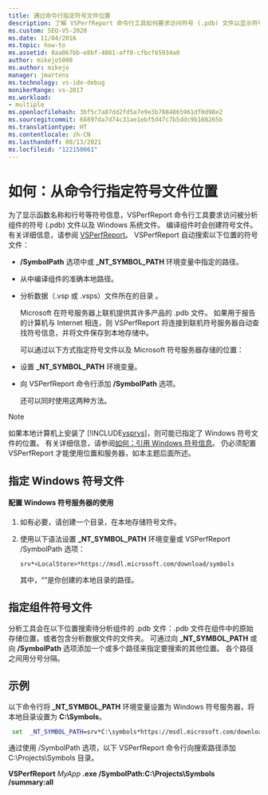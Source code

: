 ```yaml
---
title: 通过命令行指定符号文件位置
description: 了解 VSPerfReport 命令行工具如何要求访问符号 (.pdb) 文件以显示符号信息，如函数名称和行号。
ms.custom: SEO-VS-2020
ms.date: 11/04/2016
ms.topic: how-to
ms.assetid: 8aa067bb-e8bf-4081-aff0-cfbcf65934a0
author: mikejo5000
ms.author: mikejo
manager: jmartens
ms.technology: vs-ide-debug
monikerRange: vs-2017
ms.workload:
- multiple
ms.openlocfilehash: 3bf5c7a87dd2fd5a7e9e3b7884865961df0d98e2
ms.sourcegitcommit: 68897da7d74c31ae1ebf5d47c7b5ddc9b108265b
ms.translationtype: HT
ms.contentlocale: zh-CN
ms.lasthandoff: 08/13/2021
ms.locfileid: "122150061"
---
```

# <a name="how-to-specify-symbol-file-locations-from-the-command-line"></a>如何：从命令行指定符号文件位置
为了显示函数名称和行号等符号信息，VSPerfReport 命令行工具要求访问被分析组件的符号 (.pdb) 文件以及 Windows 系统文件。 编译组件时会创建符号文件。 有关详细信息，请参阅 [VSPerfReport](../profiling/vsperfreport.md)。 VSPerfReport 自动搜索以下位置的符号文件：

- **/SymbolPath** 选项中或 **_NT_SYMBOL_PATH** 环境变量中指定的路径。

- 从中编译组件的准确本地路径。

- 分析数据（.vsp 或 .vsps）文件所在的目录 。

  Microsoft 在符号服务器上联机提供其许多产品的 .pdb 文件。 如果用于报告的计算机与 Internet 相连，则 VSPerfReport 将连接到联机符号服务器自动查找符号信息，并将文件保存到本地存储中。

  可以通过以下方式指定符号文件以及 Microsoft 符号服务器存储的位置：

- 设置 **_NT_SYMBOL_PATH** 环境变量。

- 向 VSPerfReport 命令行添加 **/SymbolPath** 选项。

  还可以同时使用这两种方法。

> [!NOTE]
> 如果本地计算机上安装了 [!INCLUDE[vsprvs](../code-quality/includes/vsprvs_md.md)]，则可能已指定了 Windows 符号文件的位置。 有关详细信息，请参阅[如何：引用 Windows 符号信息](../profiling/how-to-reference-windows-symbol-information.md)。 仍必须配置 VSPerfReport 才能使用位置和服务器，如本主题后面所述。

## <a name="specify-windows-symbol-files"></a>指定 Windows 符号文件

#### <a name="to-configure-the-use-of-the-windows-symbol-server"></a>配置 Windows 符号服务器的使用

1. 如有必要，请创建一个目录，在本地存储符号文件。

2. 使用以下语法设置 **_NT_SYMBOL_PATH** 环境变量或 VSPerfReport /SymbolPath 选项：

    `srv*<LocalStore>*https://msdl.microsoft.com/download/symbols`

    其中，“<LocalStore>”是你创建的本地目录的路径。

## <a name="specify-component-symbol-files"></a>指定组件符号文件
 分析工具会在以下位置搜索待分析组件的 .pdb 文件：.pdb 文件在组件中的原始存储位置，或者包含分析数据文件的文件夹。 可通过向 **_NT_SYMBOL_PATH** 或向 **/SymbolPath** 选项添加一个或多个路径来指定要搜索的其他位置。 各个路径之间用分号分隔。

## <a name="example"></a>示例
 以下命令行将 **_NT_SYMBOL_PATH** 环境变量设置为 Windows 符号服务器，将本地目录设置为 **C:\Symbols**。

 ```cmd
  set  _NT_SYMBOL_PATH=srv*C:\symbols*https://msdl.microsoft.com/download/symbols
 ```

 通过使用 /SymbolPath 选项，以下 VSPerfReport 命令行向搜索路径添加 C:\Projects\Symbols 目录。

 **VSPerfReport** *MyApp* **.exe /SymbolPath:C:\Projects\Symbols /summary:all**
